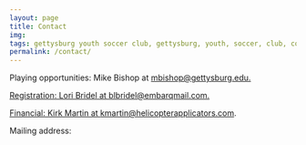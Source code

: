 ```yaml
---
layout: page
title: Contact
img: 
tags: gettysburg youth soccer club, gettysburg, youth, soccer, club, contact
permalink: /contact/
---
```

<p>Playing opportunities: Mike Bishop at <a href="mailto:mbishop@gettysburg.edu">mbishop@gettysburg.edu.</p>

<p>Registration: Lori Bridel at <a href="mailto:blbridel@embarqmail.com">blbridel@embarqmail.com.</p>

Financial: Kirk Martin at <a href="mailto:kmartin@helicopterapplicators.com">kmartin@helicopterapplicators.com.

Mailing address: 
